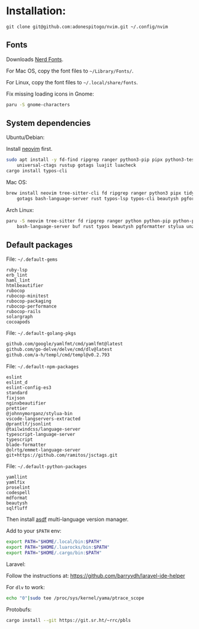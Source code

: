 # Installation:

```
git clone git@github.com:adonespitogo/nvim.git ~/.config/nvim
```

## Fonts

Downloads [Nerd Fonts](https://github.com/ryanoasis/nerd-fonts/releases).

For Mac OS, copy the font files to `~/Library/Fonts/`.

For Linux, copy the font files to `~/.local/share/fonts`.

Fix missing loading icons in Gnome:

```sh
paru -S gnome-characters
```

## System dependencies

Ubuntu/Debian:

Install [neovim](https://github.com/neovim/neovim/blob/master/INSTALL.md) first.

```sh
sudo apt install -y fd-find ripgrep ranger python3-pip pipx python3-testresources chafa \
    universal-ctags rustup gotags luajit luacheck
cargo install typos-cli
```

Mac OS:

```sh
brew install neovim tree-sitter-cli fd ripgrep ranger python3 pipx tidy-html5 bufbuild/buf/buf chafa ctags \
    gotags bash-language-server rust typos-lsp typos-cli beautysh pgformatter luajit luacheck
```

Arch Linux:

```sh
paru -S neovim tree-sitter fd ripgrep ranger python python-pip python-pipx ttf-dejavu chafa ctags gotags \
    bash-language-server buf rust typos beautysh pgformatter stylua unzip rsync luajit luacheck
```

## Default packages

File: `~/.default-gems`
```
ruby-lsp
erb_lint
haml_lint
htmlbeautifier
rubocop
rubocop-minitest
rubocop-packaging
rubocop-performance
rubocop-rails
solargraph
cocoapods
```

File: `~/.default-golang-pkgs`
```sh
github.com/google/yamlfmt/cmd/yamlfmt@latest
github.com/go-delve/delve/cmd/dlv@latest
github.com/a-h/templ/cmd/templ@v0.2.793
```

File: `~/.default-npm-packages`
```
eslint
eslint_d
eslint-config-es3
standard
fixjson
nginxbeautifier
prettier
@johnnymorganz/stylua-bin
vscode-langservers-extracted
@prantlf/jsonlint
@tailwindcss/language-server
typescript-language-server
typescript
blade-formatter
@olrtg/emmet-language-server
git+https://github.com/ramitos/jsctags.git
```

File: `~/.default-python-packages`
```
yamllint
yamlfix
proselint
codespell
mdformat
beautysh
sqlfluff
```

Then install [asdf](https://asdf-vm.com) multi-language version manager.

Add to your `$PATH` env:

```sh
export PATH="$HOME/.local/bin:$PATH"
export PATH="$HOME/.luarocks/bin:$PATH"
export PATH="$HOME/.cargo/bin:$PATH"
```

Laravel:

Follow the instructions at: https://github.com/barryvdh/laravel-ide-helper

For `dlv` to work:

```sh
echo "0"|sudo tee /proc/sys/kernel/yama/ptrace_scope
```

Protobufs:

```sh
cargo install --git https://git.sr.ht/~rrc/pbls
```
